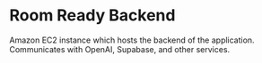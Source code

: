 # Room Ready Backend

Amazon EC2 instance which hosts the backend of the application. Communicates with OpenAI, Supabase, and other services.
